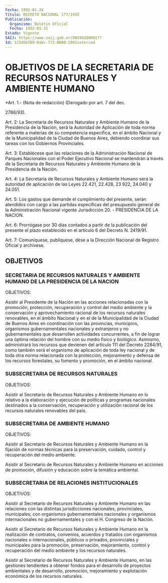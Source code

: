```yaml
---
Fecha: 1992-01-24
Título: DECRETO NACIONAL 177/1992
Publicación:
  Organismo: Boletín Oficial
  Fecha: 1992-01-31
Estado: Vigente
SAIJ: https://www.saij.gob.ar/DN19920000177
Id: 123456789-0abc-771-0000-2991soterced
---
```

# OBJETIVOS DE LA SECRETARIA DE RECURSOS NATURALES Y AMBIENTE HUMANO

<a id="1"></a>
*Art.  1.-  (Nota  de redacción) (Derogado por art. 7 del dec.

2786/93).

<a id="2"></a>
Art.  2: La Secretaría de Recursos Naturales y Ambiente Humano de la Presidencia  de la Nación, será la Autoridad de Aplicación de toda norma referente  a  materias  de su competencia específica, en el ámbito Nacional y de la Municipalidad  de  la  Ciudad  de Buenos Aires, debiendo coordinar sus tareas con los Gobiernos Provinciales.

<a id="3"></a>
Art.  3:  Establécese  que las relaciones de la Administración Nacional de Parques Nacionales  con  el Poder Ejecutivo Nacional se mantendrán  a  través  de  la Secretaria de  Recursos  Naturales  y Ambiente Humano de la Presidencia de la Nación.

<a id="4"></a>
Art.  4: La Secretaría de Recursos Naturales y Ambiente Humano será la autoridad  de  aplicación  de  las Leyes 22.421, 22.428, 23 922, 24.040 y 24.051.

<a id="5"></a>
Art.  5:  Los gastos que demande el cumplimiento del presente, serán  atendidos    con   cargo  a  las  partidas  específicas  del presupuesto  general  de  la    Administración    Nacional  vigente Jurisdicción 20. - PRESIDENCIA DE LA NACION.

<a id="6"></a>
Art.  6:  Prorrógase  por  30  días  contados  a  partir de la publicación del presente el plazo establecido en el artículo  6 del Decreto N. 2419/91.

<a id="7"></a>
Art.  7: Comuníquese, publíquese, dése a la Dirección Nacional de Registro Oficial y archívese.

## OBJETIVOS

### SECRETARIA    DE   RECURSOS  NATURALES  Y  AMBIENTE  HUMANO  DE  LA PRESIDENCIA DE LA NACION

<a id="1"></a>
OBJETIVOS:

Asistir  al  Presidente  de la Nación en las acciones relacionadas con la promoción, protección,  recuperación  y  control  del  medio ambiente  y  la  conservación  y  aprovechamiento  racional  de los recursos naturales renovables, en el ámbito Nacional y en el de  la Municipalidad  de la Ciudad de Buenos Aires en coordinación con las provincias, municipios,  organismos  gubernamentales  nacionales  y extranjeros   y  no  gubernamentales  que  desarrollen  actividades concurrentes,  a  fin  de lograr una óptima relación del hombre con su medio físico y biológico.  Asimismo,  administrará  los recursos que  devienen  del  artículo 111 del Decreto 2284/91, como  también será el organismo de  aplicación  de  toda  ley  nacional y de toda otra  norma relacionada con la protección, mejoramiento  y  defensa de los  recursos  forestales,  su fomento y promoción, en el ámbito nacional.

### SUBSECRETARIA DE RECURSOS NATURALES

<a id="2"></a>
OBJETIVOS:

Asistir  al  Secretario de Recursos Naturales y Ambiente Humano en lo relativo a la  elaboración  y ejecución de políticas y programas nacionales destinados a la conservación, recuperación y utilización  racional  de  los recursos  naturales  renovables  del país.

### SUBSECRETARIA DE AMBIENTE HUMANO

<a id="3"></a>
OBJETIVOS:

Asistir  al  Secretario de Recursos Naturales y Ambiente Humano en la fijación de  normas  técnicas  para  la  preservación,  cuidado, control y recuperación del medio ambiente.

Asistir  al Secretario de Recursos Naturales y Ambiente Humano  en acciones de  promoción,  difusión  y  educación  sobre  la temática ambiental.

### SUBSECRETARIA DE RELACIONES INSTITUCIONALES

<a id="4"></a>
OBJETIVOS:

Asistir  al  Secretario de Recursos Naturales y Ambiente Humano en las  relaciones    con  las  distintas  jurisdicciones  nacionales, provinciales,  municipales;    con    organismos    gubernamentales nacionales  y organismos internacionales no gubernamentales  y  con el H. Congreso de la Nación.

Asistir al Secretario  de  Recursos Naturales y Ambiente Humano en la realización de contratos,  convenios,  acuerdos  y  tratados con organismos  nacionales  o  internacionales,  públicos  o  privados, provinciales    y  municipales  para  la  promoción,  preservación, mejoramiento, control  y  recuperación  del  medio  ambiente  y los recursos naturales.

Asistir al Secretario de Recursos Naturales y Ambiente Humano,  en las  gestiones  tendientes  a  obtener fondos para el desarrollo de proyectos ambientales y de desarrollo,  promoción,  mejoramiento  y explotación económica de los recursos naturales.